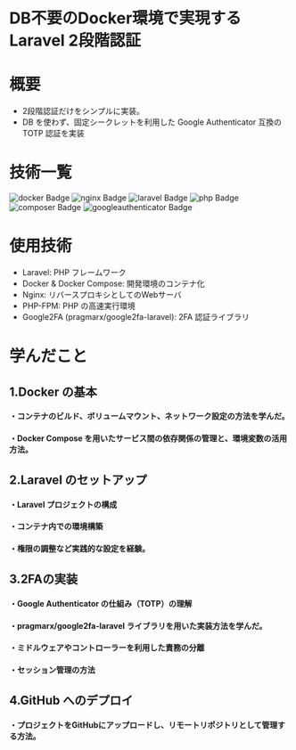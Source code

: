 # DB不要のDocker環境で実現するLaravel 2段階認証

# 概要
- 2段階認証だけをシンプルに実装。
- DB を使わず、固定シークレットを利用した Google Authenticator 互換の TOTP 認証を実装


# 技術一覧
![docker Badge](https://img.shields.io/badge/-Docker-%230000.svg?style=flat&logo=docker)
![nginx Badge](https://img.shields.io/badge/-Nginx-%23009639.svg?style=flat&logo=nginx)
![laravel Badge](https://img.shields.io/badge/-Laravel-%230000.svg?style=flat&logo=laravel)
![php Badge](https://img.shields.io/badge/-PHP-%237777.svg?style=flat&logo=php)
![composer Badge](https://img.shields.io/badge/-Composer-%23885630.svg?style=flat&logo=Composer)
![googleauthenticator Badge](https://img.shields.io/badge/-GoogleAuthenticator-%234289.svg?style=flat&logo=GoogleAuthenticator)

# 使用技術
- Laravel: PHP フレームワーク
- Docker & Docker Compose: 開発環境のコンテナ化
- Nginx: リバースプロキシとしてのWebサーバ
- PHP-FPM: PHP の高速実行環境
- Google2FA (pragmarx/google2fa-laravel): 2FA 認証ライブラリ


# 学んだこと
## 1.Docker の基本
#### ・コンテナのビルド、ボリュームマウント、ネットワーク設定の方法を学んだ。
#### ・Docker Compose を用いたサービス間の依存関係の管理と、環境変数の活用方法。
## 2.Laravel のセットアップ
#### ・Laravel プロジェクトの構成
#### ・コンテナ内での環境構築
#### ・権限の調整など実践的な設定を経験。
## 3.2FAの実装
#### ・Google Authenticator の仕組み（TOTP）の理解
#### ・pragmarx/google2fa-laravel ライブラリを用いた実装方法を学んだ。
#### ・ミドルウェアやコントローラーを利用した責務の分離
#### ・セッション管理の方法
## 4.GitHub へのデプロイ
#### ・プロジェクトをGitHubにアップロードし、リモートリポジトリとして管理する方法。



